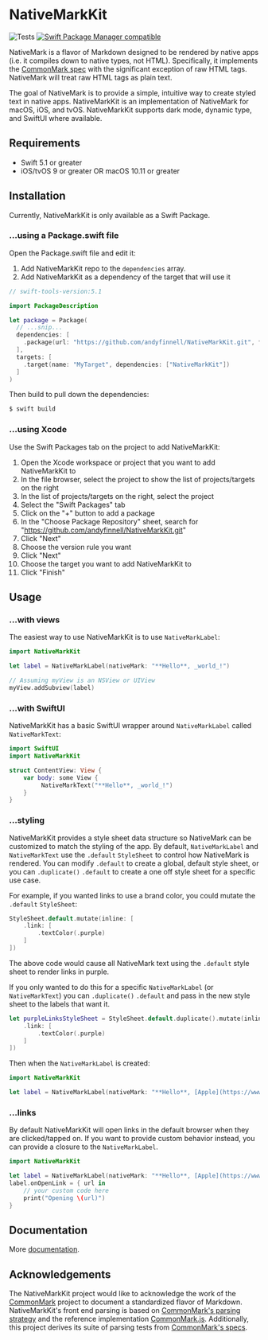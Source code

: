# NativeMarkKit
![Tests](https://github.com/andyfinnell/NativeMarkKit/workflows/Tests/badge.svg) [![Swift Package Manager compatible](https://img.shields.io/badge/Swift%20Package%20Manager-compatible-brightgreen.svg)](https://github.com/apple/swift-package-manager)

NativeMark is a flavor of Markdown designed to be rendered by native apps (i.e. it compiles down to native types, not HTML). Specifically, it implements the [CommonMark spec](https://spec.commonmark.org/0.29/) with the significant exception of raw HTML tags. NativeMark will treat raw HTML tags as plain text.

The goal of NativeMark is to provide a simple, intuitive way to create styled text in native apps. NativeMarkKit is an implementation of NativeMark for macOS, iOS, and tvOS. NativeMarkKit supports dark mode, dynamic type, and SwiftUI where available.

## Requirements

- Swift 5.1 or greater
- iOS/tvOS 9 or greater OR macOS 10.11 or greater

## Installation

Currently, NativeMarkKit is only available as a Swift Package.

### ...using a Package.swift file

Open the Package.swift file and edit it:

1. Add NativeMarkKit repo to the `dependencies` array.
1. Add NativeMarkKit as a dependency of the target that will use it

```Swift
// swift-tools-version:5.1

import PackageDescription

let package = Package(
  // ...snip...
  dependencies: [
    .package(url: "https://github.com/andyfinnell/NativeMarkKit.git", from: "1.0.0")
  ],
  targets: [
    .target(name: "MyTarget", dependencies: ["NativeMarkKit"])
  ]
)
```

Then build to pull down the dependencies:

```Bash
$ swift build
```

### ...using Xcode

Use the Swift Packages tab on the project to add NativeMarkKit:

1. Open the Xcode workspace or project that you want to add NativeMarkKit to
1. In the file browser, select the project to show the list of projects/targets on the right
1. In the list of projects/targets on the right, select the project
1. Select the "Swift Packages" tab
1. Click on the "+" button to add a package
1. In the "Choose Package Repository" sheet, search for  "https://github.com/andyfinnell/NativeMarkKit.git"
1. Click "Next"
1. Choose the version rule you want
1. Click "Next"
1. Choose the target you want to add NativeMarkKit to
1. Click "Finish"

## Usage 

### ...with views

The easiest way to use NativeMarkKit is to use `NativeMarkLabel`:

```Swift
import NativeMarkKit

let label = NativeMarkLabel(nativeMark: "**Hello**, _world_!")

// Assuming myView is an NSView or UIView
myView.addSubview(label)
```

### ...with SwiftUI

NativeMarkKit has a basic SwiftUI wrapper around `NativeMarkLabel` called `NativeMarkText`:

```Swift
import SwiftUI
import NativeMarkKit

struct ContentView: View {
    var body: some View {
         NativeMarkText("**Hello**, _world_!")
    }
}
```

### ...styling

NativeMarkKit provides a style sheet data structure so NativeMark can be customized to match the styling of the app. By default, `NativeMarkLabel` and `NativeMarkText` use the `.default` `StyleSheet` to control how NativeMark is rendered. You can modify `.default` to create a global, default style sheet, or you can `.duplicate()` `.default` to create a one off style sheet for a specific use case.

For example, if you wanted links to use a brand color, you could mutate the `.default` `StyleSheet`:

```Swift
StyleSheet.default.mutate(inline: [
    .link: [
        .textColor(.purple)
    ]
])
```

The above code would cause all NativeMark text using the `.default` style sheet to render links in purple.

If you only wanted to do this for a specific `NativeMarkLabel` (or `NativeMarkText`) you can `.duplicate()` `.default` and pass in the new style sheet to the labels that want it.

```Swift
let purpleLinksStyleSheet = StyleSheet.default.duplicate().mutate(inline: [
    .link: [
        .textColor(.purple)
    ]
])
```

Then when the `NativeMarkLabel` is created:

```Swift
import NativeMarkKit

let label = NativeMarkLabel(nativeMark: "**Hello**, [Apple](https://www.apple.com)!", styleSheet: purpleLinksStyleSheet)

```

### ...links

By default NativeMarkKit will open links in the default browser when they are clicked/tapped on. If you want to provide custom behavior instead, you can provide a closure to the `NativeMarkLabel`.

```Swift
import NativeMarkKit

let label = NativeMarkLabel(nativeMark: "**Hello**, [Apple](https://www.apple.com)!")
label.onOpenLink = { url in
    // your custom code here
    print("Opening \(url)")
}
```

## Documentation

More [documentation](Documentation).

## Acknowledgements

The NativeMarkKit project would like to acknowledge the work of the [CommonMark](https://commonmark.org/) project to document a standardized flavor of Markdown. NativeMarkKit's front end parsing is based on [CommonMark's parsing strategy](https://spec.commonmark.org/0.29/#appendix-a-parsing-strategy) and the reference implementation [CommonMark.js](https://github.com/commonmark/commonmark.js). Additionally, this project derives its suite of parsing tests from [CommonMark's specs](https://spec.commonmark.org/0.29/spec.json).
